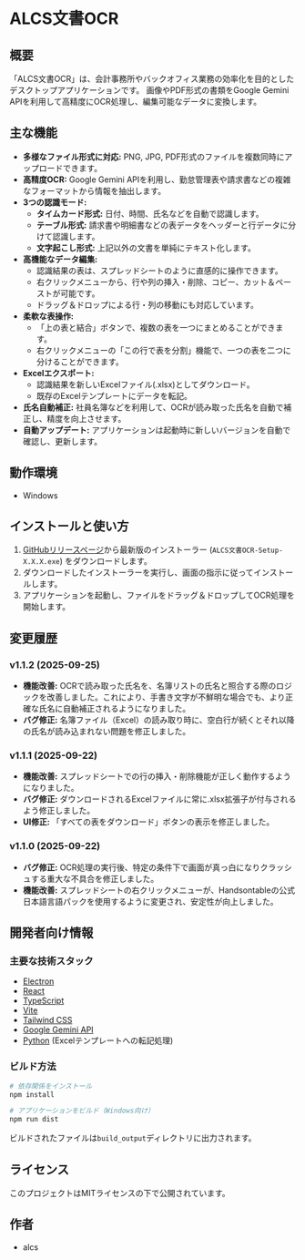 # ALCS文書OCR

## 概要

「ALCS文書OCR」は、会計事務所やバックオフィス業務の効率化を目的としたデスクトップアプリケーションです。
画像やPDF形式の書類をGoogle Gemini APIを利用して高精度にOCR処理し、編集可能なデータに変換します。

## 主な機能

- **多様なファイル形式に対応:** PNG, JPG, PDF形式のファイルを複数同時にアップロードできます。
- **高精度OCR:** Google Gemini APIを利用し、勤怠管理表や請求書などの複雑なフォーマットから情報を抽出します。
- **3つの認識モード:**
    - **タイムカード形式:** 日付、時間、氏名などを自動で認識します。
    - **テーブル形式:** 請求書や明細書などの表データをヘッダーと行データに分けて認識します。
    - **文字起こし形式:** 上記以外の文書を単純にテキスト化します。
- **高機能なデータ編集:**
    - 認識結果の表は、スプレッドシートのように直感的に操作できます。
    - 右クリックメニューから、行や列の挿入・削除、コピー、カット＆ペーストが可能です。
    - ドラッグ＆ドロップによる行・列の移動にも対応しています。
- **柔軟な表操作:**
    - 「上の表と結合」ボタンで、複数の表を一つにまとめることができます。
    - 右クリックメニューの「この行で表を分割」機能で、一つの表を二つに分けることができます。
- **Excelエクスポート:**
    - 認識結果を新しいExcelファイル(.xlsx)としてダウンロード。
    - 既存のExcelテンプレートにデータを転記。
- **氏名自動補正:** 社員名簿などを利用して、OCRが読み取った氏名を自動で補正し、精度を向上させます。
- **自動アップデート:** アプリケーションは起動時に新しいバージョンを自動で確認し、更新します。

## 動作環境

- Windows

## インストールと使い方

1.  [GitHubリリースページ](https://github.com/imaialcs/ALCS_document_OCR/releases)から最新版のインストーラー (`ALCS文書OCR-Setup-X.X.X.exe`) をダウンロードします。
2.  ダウンロードしたインストーラーを実行し、画面の指示に従ってインストールします。
3.  アプリケーションを起動し、ファイルをドラッグ＆ドロップしてOCR処理を開始します。

## 変更履歴

### v1.1.2 (2025-09-25)

- **機能改善:** OCRで読み取った氏名を、名簿リストの氏名と照合する際のロジックを改善しました。これにより、手書き文字が不鮮明な場合でも、より正確な氏名に自動補正されるようになりました。
- **バグ修正:** 名簿ファイル（Excel）の読み取り時に、空白行が続くとそれ以降の氏名が読み込まれない問題を修正しました。

### v1.1.1 (2025-09-22)

- **機能改善:** スプレッドシートでの行の挿入・削除機能が正しく動作するようになりました。
- **バグ修正:** ダウンロードされるExcelファイルに常に.xlsx拡張子が付与されるよう修正しました。
- **UI修正:** 「すべての表をダウンロード」ボタンの表示を修正しました。

### v1.1.0 (2025-09-22)

- **バグ修正:** OCR処理の実行後、特定の条件下で画面が真っ白になりクラッシュする重大な不具合を修正しました。
- **機能改善:** スプレッドシートの右クリックメニューが、Handsontableの公式日本語言語パックを使用するように変更され、安定性が向上しました。

## 開発者向け情報

### 主要な技術スタック

- [Electron](https://www.electronjs.org/)
- [React](https://reactjs.org/)
- [TypeScript](https://www.typescriptlang.org/)
- [Vite](https://vitejs.dev/)
- [Tailwind CSS](https://tailwindcss.com/)
- [Google Gemini API](https://ai.google.dev/)
- [Python](https://www.python.org/) (Excelテンプレートへの転記処理)

### ビルド方法

```bash
# 依存関係をインストール
npm install

# アプリケーションをビルド（Windows向け）
npm run dist
```
ビルドされたファイルは`build_output`ディレクトリに出力されます。

## ライセンス

このプロジェクトはMITライセンスの下で公開されています。

## 作者

- alcs